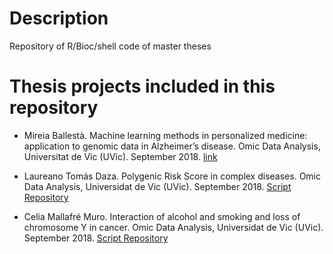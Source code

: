 # Description

Repository of R/Bioc/shell code of master theses

# Thesis projects included in this repository

- Mireia Ballestà. Machine learning methods in personalized medicine: application to genomic data in Alzheimer’s disease. Omic Data Analysis, Universitat de Vic (UVic). September 2018. [link](https://github.com/isglobal-brge/master_thesis/tree/master/machine_learning)

- Laureano Tomás Daza. Polygenic Risk Score in complex diseases. Omic Data Analysis, Universidat de Vic (UVic). September 2018. [Script Repository](https://github.com/isglobal-brge/master_thesis/tree/master/genetic_score)

- Celia Mallafré Muro. Interaction of alcohol and smoking and loss of chromosome Y in cancer. Omic Data Analysis, Universidat de Vic (UVic). September 2018. [Script Repository](https://github.com/isglobal-brge/master_thesis/tree/master/LOY_cancer)


